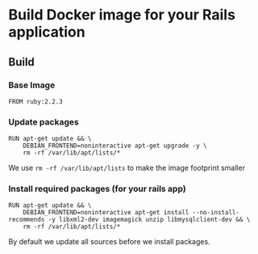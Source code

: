 # Build Docker image for your Rails application

## Build

### Base Image

	FROM ruby:2.2.3

### Update packages

    RUN apt-get update && \
        DEBIAN_FRONTEND=noninteractive apt-get upgrade -y \
        rm -rf /var/lib/apt/lists/*

We use `rm -rf /var/lib/apt/lists` to make the image footprint smaller

### Install required packages (for your rails app)

    RUN apt-get update && \
        DEBIAN_FRONTEND=noninteractive apt-get install --no-install-recommends -y libxml2-dev imagemagick unzip libmysqlclient-dev && \
        rm -rf /var/lib/apt/lists/*

By default we update all sources before we install packages.
